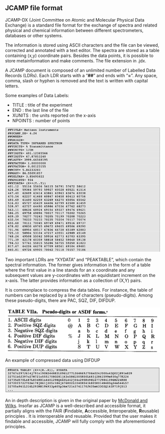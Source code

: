 ## JCAMP file format

JCAMP-DX (Joint Committee on Atomic and Molecular Physical Data Exchange) is a standard file format for the exchange of spectra and related physical and chemical information between different spectrometers, databases or other systems.

The information is stored using ASCII characters and the file can be viewed, corrected and annotated with a text editor. The spectra are stored as a table containing (x,y) coordinate pairs. Besides the data points, it is possible to store metainformation and make comments. The file extension in  .jdx.

A JCAMP document is composed of an unlimited number of Labelled Data Records (LDRs). Each LDR starts with a “**##**” and ends with “**=**”. Any space, comma, slash or hyphen is removed and the text is written with capital letters.

Some examples of Data Labels:
- TITLE : title of the experiment
- END : the last line of the file
- XUNITS : the units reported on the x-axis
- NPOINTS : number of points

![example](jcamp_example.png)

Two important LDRs are “XYDATA” and “PEAKTABLE”, which contain the spectral information. The former gives information in the form of a table where the first value in a line stands for an x coordinate and any subsequent values are y-coordinates with an equidistant increment on the x-axis. The latter provides information as a collection of (X,Y) pairs. 

It is commonplace to compress the data tables. For instance, the table of numbers can be replaced by a line of characters (pseudo-digits). Among these pseudo-digits, there are PAC, SQZ, DIF, DIFDUP.

![pseudodigits](jcamp_pseudodigits.png)

An example of compressed data using DIFDUP

![compressed](jcamp_compressed.png)

An in depth description is given in the original paper by [McDonald and Wilks](http://old.iupac.org/jcamp/protocols/dxir01.pdf). Insofar as JCAMP is a well-described and accessible format, it partially aligns with the FAIR (**F**indable, **A**ccessible, **I**nteroperable, **R**eusable) principles . It is interoperable and reusable. Provided that the user makes it findable and accessible, JCAMP will fully comply with the aforementioned principles.